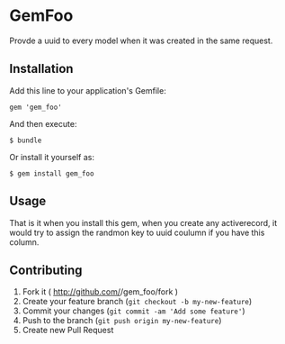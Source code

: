 # GemFoo

Provde a uuid to every model when it was created in the same request.

## Installation

Add this line to your application's Gemfile:

    gem 'gem_foo'

And then execute:

    $ bundle

Or install it yourself as:

    $ gem install gem_foo

## Usage

That is it when you install this gem, when you create any activerecord, it would try to assign the randmon key to uuid coulumn if you have this column.

## Contributing

1. Fork it ( http://github.com/<my-github-username>/gem_foo/fork )
2. Create your feature branch (`git checkout -b my-new-feature`)
3. Commit your changes (`git commit -am 'Add some feature'`)
4. Push to the branch (`git push origin my-new-feature`)
5. Create new Pull Request

